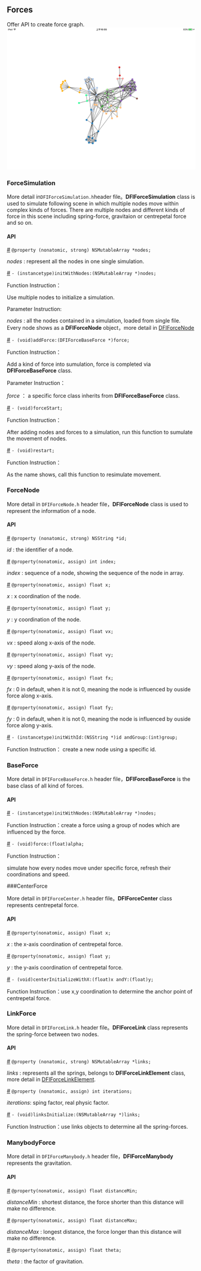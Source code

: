 ## Forces

Offer API to create force graph.
![force](./src/ios/force.png)
### ForceSimulation

More detail in`DFIForceSimulation.h`header file。**DFIForceSimulation** class is used to simulate following scene in which multiple nodes move within complex kinds of forces. There are multiple nodes and different kinds of force in this scene including spring-force, gravitaion or centrepetal force and so on.

#### API

[#]() `@property (nonatomic, strong) NSMutableArray *nodes;`

*nodes* : represent all the nodes in one single simulation.

[#]() `- (instancetype)initWithNodes:(NSMutableArray *)nodes;`

Function Instruction：

Use multiple nodes to initialize a simulation.

Parameter Instruction:

*nodes* : all the nodes contained in a simulation, loaded from single file. Every node shows as a  **DFIForceNode** object，more detail in [DFIForceNode]()

[#]() `- (void)addForce:(DFIForceBaseForce *)force;`

Function Instruction：

Add a kind of force into sumulation, force is completed via **DFIForceBaseForce** class.

Parameter Instruction：

*force* ： a specific force  class inherits from **DFIForceBaseForce** class.

[#]() `- (void)forceStart;`

Function Instruction：

After adding nodes and forces to a simulation, run this function to sumulate the movement of nodes.

[#]() `- (void)restart;`

Function Instruction：

As the name shows, call this function to resimulate movement.

### ForceNode

More detail in `DFIForceNode.h` header file，**DFIForceNode** class is used to represent the information of a node.

#### API

[#]() `@property (nonatomic, strong) NSString *id;`

*id* :  the identifier of a node.

[#]() `@property(nonatomic, assign) int index;`

*index* :  sequence of a node, showing the sequence of the node in array.

[#]() `@property(nonatomic, assign) float x;`

*x* : x coordination of the node.

[#]() `@property(nonatomic, assign) float y;`

*y* : y coordination of the node.

[#]() `@property(nonatomic, assign) float vx;`

*vx* : speed along x-axis of the node.

[#]() `@property(nonatomic, assign) float vy;`

*vy* : speed along y-axis of the node.

[#]() `@property(nonatomic, assign) float fx;`

*fx* : 0 in default, when it is not 0, meaning the node is influenced by ouside force along x-axis.

[#]() `@property(nonatomic, assign) float fy;`

*fy* : 0 in default, when it is not 0, meaning the node is influenced by ouside force along y-axis.

[#]() `- (instancetype)initWithId:(NSString *)id andGroup:(int)group;`

Function Instruction： create a new node using a specific id.

### BaseForce

More detail in `DFIForceBaseForce.h` header file，**DFIForceBaseForce** is the base class of all kind of forces.

#### API

[#]() `- (instancetype)initWithNodes:(NSMutableArray *)nodes;`

Function Instruction：create a force using a group of nodes which are influenced by the force.

[#]() `- (void)force:(float)alpha;`

Function Instruction：

simulate how every nodes move under specific force, refresh their coordinations and speed.

###CenterForce

More detail in `DFIForceCenter.h` header file。**DFIForceCenter** class represents centrepetal force.

#### API

[#]() `@property(nonatomic, assign) float x;`

*x* : the x-axis coordination of centrepetal force.

[#]() `@property(nonatomic, assign) float y;`

*y* : the y-axis coordination of centrepetal force.

[#]() `- (void)centerInitializeWithX:(float)x andY:(float)y;`

Function Instruction：use x,y coordination to determine the anchor point of centrepetal force.

### LinkForce

More detail in `DFIForceLink.h` header file。**DFIForceLink** class represents the spring-force between two nodes.

#### API

[#]() `@property (nonatomic, strong) NSMutableArray *links;`

*links* : represents all the springs, belongs to  **DFIForceLinkElement** class, more detail in [DFIForceLinkElement]().

[#]() `@property (nonatomic, assign) int iterations;`

*iterations*: sping factor, real physic factor.

[#]() `- (void)linksInitialize:(NSMutableArray *)links;`

Function Instruction：use links objects to determine all the spring-forces.

### ManybodyForce

More detail in `DFIForceManybody.h` header file，**DFIForceManybody** represents the gravitation.

#### API

[#]() `@property(nonatomic, assign) float distanceMin;`

*distanceMin* : shortest distance, the force shorter than this distance will make no difference.

[#]() `@property(nonatomic, assign) float distanceMax;`

*distanceMax* : longest distance, the force longer than this distance will make no difference.

[#]() `@property(nonatomic, assign) float theta;`

*theta* : the factor of gravitation.

